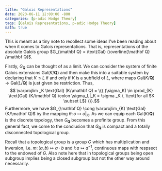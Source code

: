 ```yaml
---
title: "Galois Representations"
date: 2023-06-11 12:00:00 -800
categories: [p-adic Hodge Theory]
tags: [Galois Representations, p-adic Hodge Theory]
math: true
---
```

This is meant as a tiny note to recollect some ideas I've been reading about when it comes to Galois representations. That is, representations of the absolute Galois group $G_{\mathbf Q} = \text{Gal} (\overline{\mathbf Q} /\mathbf Q)$. 

Firstly, $G_{\mathbf Q}$ can be thought of as a limit. We can consider the system of finite Galois extensions $\text{Gal} (K/\mathbf Q)$ and then make this into a suitable system by declaring that $K \leq L$ if and only if $K$ is a subfield of $L$, where maps $\text{Gal} (K/\mathbf Q) \to \text{Gal} (L/\mathbf Q)$ is just given be restriction. Thus, 
$$ \varprojlim _K \text{Gal} (K/\mathbf Q) = \{{  (\sigma_K) \in \prod_{K}  \text{Gal} (K/\mathbf Q) \colon \sigma_L|_K = \sigma _K \, \text{for all $K \subset L$} \}}.$$ 
Furthermore, we have $G_{\mathbf Q} \cong \varprojlim_{K} \text{Gal} (K/\mathbf Q)$ by the mapping $\theta \colon \sigma \mapsto \sigma|_K$. As we can equip each $\text{Gal}(K/\mathbf Q)$ is the discrete topology, then $G_{\mathbf Q}$ becomes a profinite group. From this general fact, we come to the conclusion that $G_{\mathbf Q}$ is compact and a totally disconnected topological group.

Recall that a topological group is a group $G$ which has multiplication and inversion, i.e. $m \colon (a,b) \mapsto a\cdot b$ and $i \colon a \mapsto a^{-1}$,  continuous maps with respsect to the endowed of $G$. Also note here that in topological groups being open subgroup implies being a closed subgroup but not the other way around necessarily. 